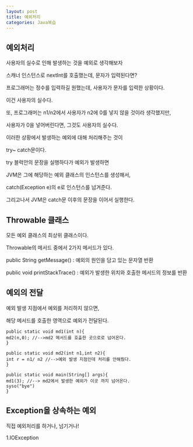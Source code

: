 ```yaml
---
layout: post
title: 예외처리
categories: Java복습
---
```



## 예외처리

사용자의 실수로 인해 발생하는 것을 예외로 생각해보자

스캐너 인스턴스로 nextInt를 호출했는데, 문자가 입력된다면? 

프로그래머는 정수를 입력하길 원했는데, 사용자가 문자를 입력한 상황이다.

이건 사용자의 실수다.

또, 프로그래머는 n1/n2에서 사용자가 n2에 0를 넣지 않을 것이라 생각했지만,

사용자가 0을 넣어버린다면, 그것도 사용자의 실수다.

이러한 상황에서 발생하는 예외에 대해 처리해주는 것이 

try~ catch문이다.

try 블럭안의 문장을 실행하다가 예외가 발생하면 

JVM은 그에 해당하는 예외 클래스의 인스턴스를 생성해서,

catch(Exception e)의 e로 인스턴스를 넘겨준다.

그리고나서 JVM은 catch문 이후의 문장을 이어서 실행한다.


## Throwable 클래스

모든 예외 클래스의 최상위 클래스이다.

Throwable의 메서드 중에서 2가지 메서드가 있다.

public String getMessage() : 예외의 원인을 담고 있는 문자열 반환

public void printStackTrace() : 예외가 발생한 위치와 호출한 메서드의 정보를 반환


## 예외의 전달

예외 발생 지점에서 예외를 처리하지 않으면,

해당 메서드를 호출한 영역으로 예외가 전달된다.

```
public static void md1(int n){
md2(n,0); //-->md2 메서드를 호출한 곳으로로 넘어온다.
}

public static void md2(int n1,int n2){
int r = n1/ n2 //-->예외 발생 지점인데 처리를 안해줬다.
}

public static void main(String[] args){
md1(3); //--> md2에서 발생한 예외가 이곳 까지 넘어온다.
syso("bye")
}
```


## Exception을 상속하는 예외

직접 예외처리를 하거나, 넘기거나!

1.IOException


